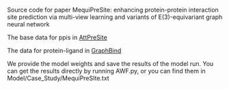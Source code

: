 Source code for paper MequiPreSite: enhancing protein-protein interaction site prediction via multi-view learning and variants of E(3)-equivariant graph neural network

The base data for ppis in [AttPreSite](https://github.com/tlaymedown/AttPreSite-public)

The data for protein-ligand in [GraphBind](http://www.csbio.sjtu.edu.cn/bioinf/GraphBind/sourcecode.html)

We provide the model weights and save the results of the model run. You can get the results directly by running AWF.py, or you can find them in Model/Case_Study/MequiPreSIte.txt
